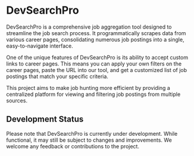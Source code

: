 # DevSearchPro

DevSearchPro is a comprehensive job aggregation tool designed to streamline the job search process. It programmatically scrapes data from various career pages, consolidating numerous job postings into a single, easy-to-navigate interface.

One of the unique features of DevSearchPro is its ability to accept custom links to career pages. This means you can apply your own filters on the career pages, paste the URL into our tool, and get a customized list of job postings that match your specific criteria.

This project aims to make job hunting more efficient by providing a centralized platform for viewing and filtering job postings from multiple sources.

## Development Status

Please note that DevSearchPro is currently under development. While functional, it may still be subject to changes and improvements. We welcome any feedback or contributions to the project.